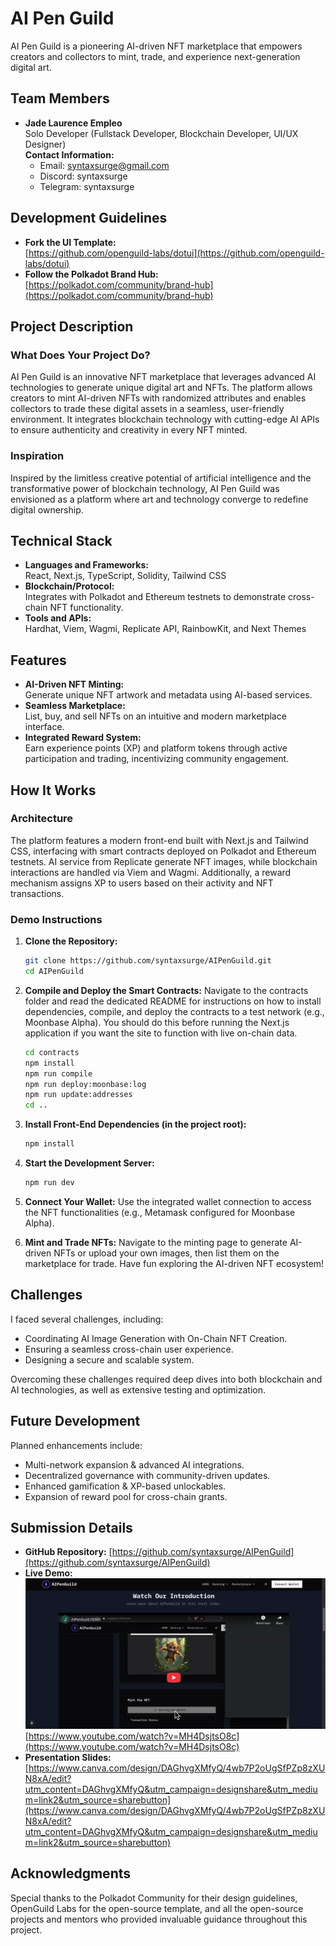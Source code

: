 # AI Pen Guild

AI Pen Guild is a pioneering AI-driven NFT marketplace that empowers creators and collectors to mint, trade, and experience next-generation digital art.

## Team Members

- **Jade Laurence Empleo**  
  Solo Developer (Fullstack Developer, Blockchain Developer, UI/UX Designer)  
  **Contact Information:**  
  - Email: syntaxsurge@gmail.com
  - Discord: syntaxsurge
  - Telegram: syntaxsurge

## Development Guidelines

- **Fork the UI Template:**  
  [https://github.com/openguild-labs/dotui](https://github.com/openguild-labs/dotui)
- **Follow the Polkadot Brand Hub:**  
  [https://polkadot.com/community/brand-hub](https://polkadot.com/community/brand-hub)

## Project Description

### What Does Your Project Do?

AI Pen Guild is an innovative NFT marketplace that leverages advanced AI technologies to generate unique digital art and NFTs. The platform allows creators to mint AI-driven NFTs with randomized attributes and enables collectors to trade these digital assets in a seamless, user-friendly environment. It integrates blockchain technology with cutting-edge AI APIs to ensure authenticity and creativity in every NFT minted.

### Inspiration

Inspired by the limitless creative potential of artificial intelligence and the transformative power of blockchain technology, AI Pen Guild was envisioned as a platform where art and technology converge to redefine digital ownership.

## Technical Stack

- **Languages and Frameworks:**  
  React, Next.js, TypeScript, Solidity, Tailwind CSS
- **Blockchain/Protocol:**  
  Integrates with Polkadot and Ethereum testnets to demonstrate cross-chain NFT functionality.
- **Tools and APIs:**  
  Hardhat, Viem, Wagmi, Replicate API, RainbowKit, and Next Themes

## Features

- **AI-Driven NFT Minting:**  
  Generate unique NFT artwork and metadata using AI-based services.
- **Seamless Marketplace:**  
  List, buy, and sell NFTs on an intuitive and modern marketplace interface.
- **Integrated Reward System:**  
  Earn experience points (XP) and platform tokens through active participation and trading, incentivizing community engagement.

## How It Works

### Architecture

The platform features a modern front-end built with Next.js and Tailwind CSS, interfacing with smart contracts deployed on Polkadot and Ethereum testnets. AI service from Replicate generate NFT images, while blockchain interactions are handled via Viem and Wagmi. Additionally, a reward mechanism assigns XP to users based on their activity and NFT transactions.

### Demo Instructions

1. **Clone the Repository:**

   ```bash
   git clone https://github.com/syntaxsurge/AIPenGuild.git
   cd AIPenGuild
   ```

2. **Compile and Deploy the Smart Contracts:**
  Navigate to the contracts folder and read the dedicated README for instructions on how to install dependencies, compile, and deploy the contracts to a test network (e.g., Moonbase Alpha). You should do this before running the Next.js application if you want the site to function with live on-chain data.
  
    ```bash
    cd contracts
    npm install
    npm run compile
    npm run deploy:moonbase:log
    npm run update:addresses
    cd ..
    ```

3. **Install Front-End Dependencies (in the project root):**

    ```bash
    npm install
    ```

4. **Start the Development Server:**

    ```bash
    npm run dev
    ```

5. **Connect Your Wallet:**
  Use the integrated wallet connection to access the NFT functionalities (e.g., Metamask configured for Moonbase Alpha).

6.	**Mint and Trade NFTs:**
  Navigate to the minting page to generate AI-driven NFTs or upload your own images, then list them on the marketplace for trade. Have fun exploring the AI-driven NFT ecosystem!

## Challenges

I faced several challenges, including:
- Coordinating AI Image Generation with On-Chain NFT Creation.
- Ensuring a seamless cross-chain user experience.
- Designing a secure and scalable system.

Overcoming these challenges required deep dives into both blockchain and AI technologies, as well as extensive testing and optimization.

## Future Development

Planned enhancements include:
- Multi-network expansion & advanced AI integrations.
- Decentralized governance with community-driven updates.
- Enhanced gamification & XP-based unlockables.
- Expansion of reward pool for cross-chain grants.

## Submission Details

- **GitHub Repository:**
  [https://github.com/syntaxsurge/AIPenGuild](https://github.com/syntaxsurge/AIPenGuild)
- **Live Demo:**
[![Watch the video](./public/images/live-demo.png)](https://www.youtube.com/watch?v=MH4DsjtsO8c)
  [https://www.youtube.com/watch?v=MH4DsjtsO8c](https://www.youtube.com/watch?v=MH4DsjtsO8c)
- **Presentation Slides:**  
  [https://www.canva.com/design/DAGhvgXMfyQ/4wb7P2oUgSfPZp8zXUN8xA/edit?utm_content=DAGhvgXMfyQ&utm_campaign=designshare&utm_medium=link2&utm_source=sharebutton](https://www.canva.com/design/DAGhvgXMfyQ/4wb7P2oUgSfPZp8zXUN8xA/edit?utm_content=DAGhvgXMfyQ&utm_campaign=designshare&utm_medium=link2&utm_source=sharebutton)

## Acknowledgments

Special thanks to the Polkadot Community for their design guidelines, OpenGuild Labs for the open-source template, and all the open-source projects and mentors who provided invaluable guidance throughout this project.